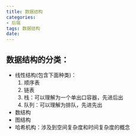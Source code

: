 ```yaml
---
title: 数据结构
categories:
- 后端
tags: 数据结构
date:
---
```


## 数据结构的分类：
  - 线性结构(包含下面种类)：
     1. 顺序表
     2. 链表
     3. 栈：可以理解为一个单出口容器，先进后出
     4. 队列：可以理解为排队，先进先出
  - 数结构
  - 图结构
  - 哈希机构：涉及到空间复杂度和时间复杂度的概念